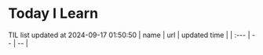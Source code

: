 # Today I Learn 
TIL list updated at 2024-09-17 01:50:50
| name | url | updated time |
| :--- | -- | -- |
